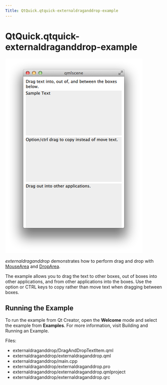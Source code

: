 ```yaml
---
Title: QtQuick.qtquick-externaldraganddrop-example
---
```


# QtQuick.qtquick-externaldraganddrop-example

<span class="subtitle"></span>
<!-- $$$externaldraganddrop-description -->
<p class="centerAlign"><img src="../../../media/qml-dnd2-example.png" alt="" /></p><p><i>externaldraganddrop</i> demonstrates how to perform drag and drop with <a href="QtQuick.MouseArea.md">MouseArea</a> and <a href="QtQuick.DropArea.md">DropArea</a>.</p>
<p>The example allows you to drag the text to other boxes, out of boxes into other applications, and from other applications into the boxes. Use the option or CTRL keys to copy rather than move text when dragging between boxes.</p>
<h2 id="running-the-example">Running the Example</h2>
<p>To run the example from Qt Creator, open the <b>Welcome</b> mode and select the example from <b>Examples</b>. For more information, visit Building and Running an Example.</p>
<p>Files:</p>
<ul>
<li>externaldraganddrop/DragAndDropTextItem.qml</li>
<li>externaldraganddrop/externaldraganddrop.qml</li>
<li>externaldraganddrop/main.cpp</li>
<li>externaldraganddrop/externaldraganddrop.pro</li>
<li>externaldraganddrop/externaldraganddrop.qmlproject</li>
<li>externaldraganddrop/externaldraganddrop.qrc</li>
</ul>
<!-- @@@externaldraganddrop -->
